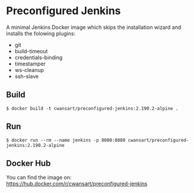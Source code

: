 # Preconfigured Jenkins

A minimal Jenkins Docker image which skips the installation wizard and installs the folowing plugins:

 * git
 * build-timeout 
 * credentials-binding
 * timestamper 
 * ws-cleanup 
 * ssh-slave

## Build

```
$ docker build -t cwansart/preconfigured-jenkins:2.190.2-alpine .
```

## Run

```
$ docker run --rm --name jenkins -p 8080:8080 cwansart/preconfigured-jenkins:2.190.2-alpine
```

## Docker Hub

You can find the image on: https://hub.docker.com/r/cwansart/preconfigured-jenkins